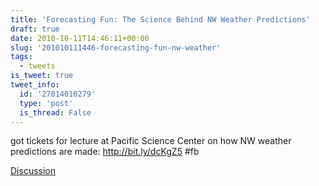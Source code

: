 ```yaml
---
title: 'Forecasting Fun: The Science Behind NW Weather Predictions'
draft: true
date: 2010-10-11T14:46:11+00:00
slug: '201010111446-forecasting-fun-nw-weather'
tags:
  - tweets
is_tweet: true
tweet_info:
  id: '27014010279'
  type: 'post'
  is_thread: False
---
```




got tickets for lecture at Pacific Science Center on how NW weather predictions are made: http://bit.ly/dcKgZ5 #fb

[Discussion](https://x.com/sytelus/status/27014010279)
